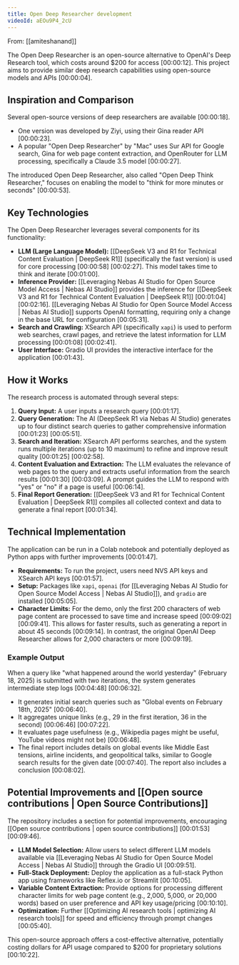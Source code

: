 ```yaml
---
title: Open Deep Researcher development
videoId: aEOu9P4_2cU
---
```


From: [[amiteshanand]] <br/> 

The Open Deep Researcher is an open-source alternative to OpenAI's Deep Research tool, which costs around $200 for access <a class="yt-timestamp" data-t="00:00:12">[00:00:12]</a>. This project aims to provide similar deep research capabilities using open-source models and APIs <a class="yt-timestamp" data-t="00:00:04">[00:00:04]</a>.

## Inspiration and Comparison

Several open-source versions of deep researchers are available <a class="yt-timestamp" data-t="00:00:18">[00:00:18]</a>.
*   One version was developed by Ziyi, using their Gina reader API <a class="yt-timestamp" data-t="00:00:23">[00:00:23]</a>.
*   A popular "Open Deep Researcher" by "Mac" uses Sur API for Google search, Gina for web page content extraction, and OpenRouter for LLM processing, specifically a Claude 3.5 model <a class="yt-timestamp" data-t="00:00:27">[00:00:27]</a>.

The introduced Open Deep Researcher, also called "Open Deep Think Researcher," focuses on enabling the model to "think for more minutes or seconds" <a class="yt-timestamp" data-t="00:00:53">[00:00:53]</a>.

## Key Technologies

The Open Deep Researcher leverages several components for its functionality:
*   **LLM (Large Language Model):** [[DeepSeek V3 and R1 for Technical Content Evaluation | DeepSeek R1]] (specifically the fast version) is used for core processing <a class="yt-timestamp" data-t="00:00:58">[00:00:58]</a> <a class="yt-timestamp" data-t="00:02:27">[00:02:27]</a>. This model takes time to think and iterate <a class="yt-timestamp" data-t="00:01:00">[00:01:00]</a>.
*   **Inference Provider:** [[Leveraging Nebas AI Studio for Open Source Model Access | Nebas AI Studio]] provides the inference for [[DeepSeek V3 and R1 for Technical Content Evaluation | DeepSeek R1]] <a class="yt-timestamp" data-t="00:01:04">[00:01:04]</a> <a class="yt-timestamp" data-t="00:02:16">[00:02:16]</a>. [[Leveraging Nebas AI Studio for Open Source Model Access | Nebas AI Studio]] supports OpenAI formatting, requiring only a change in the base URL for configuration <a class="yt-timestamp" data-t="00:05:31">[00:05:31]</a>.
*   **Search and Crawling:** XSearch API (specifically `xapi`) is used to perform web searches, crawl pages, and retrieve the latest information for LLM processing <a class="yt-timestamp" data-t="00:01:08">[00:01:08]</a> <a class="yt-timestamp" data-t="00:02:41">[00:02:41]</a>.
*   **User Interface:** Gradio UI provides the interactive interface for the application <a class="yt-timestamp" data-t="00:01:43">[00:01:43]</a>.

## How it Works

The research process is automated through several steps:
1.  **Query Input:** A user inputs a research query <a class="yt-timestamp" data-t="00:01:17">[00:01:17]</a>.
2.  **Query Generation:** The AI (DeepSeek R1 via Nebas AI Studio) generates up to four distinct search queries to gather comprehensive information <a class="yt-timestamp" data-t="00:01:23">[00:01:23]</a> <a class="yt-timestamp" data-t="00:05:51">[00:05:51]</a>.
3.  **Search and Iteration:** XSearch API performs searches, and the system runs multiple iterations (up to 10 maximum) to refine and improve result quality <a class="yt-timestamp" data-t="00:01:25">[00:01:25]</a> <a class="yt-timestamp" data-t="00:02:57">[00:02:58]</a>.
4.  **Content Evaluation and Extraction:** The LLM evaluates the relevance of web pages to the query and extracts useful information from the search results <a class="yt-timestamp" data-t="00:01:30">[00:01:30]</a> <a class="yt-timestamp" data-t="00:03:09">[00:03:09]</a>. A prompt guides the LLM to respond with "yes" or "no" if a page is useful <a class="yt-timestamp" data-t="00:06:14">[00:06:14]</a>.
5.  **Final Report Generation:** [[DeepSeek V3 and R1 for Technical Content Evaluation | DeepSeek R1]] compiles all collected context and data to generate a final report <a class="yt-timestamp" data-t="00:01:34">[00:01:34]</a>.

## Technical Implementation

The application can be run in a Colab notebook and potentially deployed as Python apps with further improvements <a class="yt-timestamp" data-t="00:01:47">[00:01:47]</a>.
*   **Requirements:** To run the project, users need NVS API keys and XSearch API keys <a class="yt-timestamp" data-t="00:01:57">[00:01:57]</a>.
*   **Setup:** Packages like `xapi`, `openai` (for [[Leveraging Nebas AI Studio for Open Source Model Access | Nebas AI Studio]]), and `gradio` are installed <a class="yt-timestamp" data-t="00:05:05">[00:05:05]</a>.
*   **Character Limits:** For the demo, only the first 200 characters of web page content are processed to save time and increase speed <a class="yt-timestamp" data-t="00:09:02">[00:09:02]</a> <a class="yt-timestamp" data-t="00:09:39">[00:09:41]</a>. This allows for faster results, such as generating a report in about 45 seconds <a class="yt-timestamp" data-t="00:09:14">[00:09:14]</a>. In contrast, the original OpenAI Deep Researcher allows for 2,000 characters or more <a class="yt-timestamp" data-t="00:09:19">[00:09:19]</a>.

### Example Output

When a query like "what happened around the world yesterday" (February 18, 2025) is submitted with two iterations, the system generates intermediate step logs <a class="yt-timestamp" data-t="00:04:48">[00:04:48]</a> <a class="yt-timestamp" data-t="00:06:32">[00:06:32]</a>.
*   It generates initial search queries such as "Global events on February 18th, 2025" <a class="yt-timestamp" data-t="00:06:40">[00:06:40]</a>.
*   It aggregates unique links (e.g., 29 in the first iteration, 36 in the second) <a class="yt-timestamp" data-t="00:06:46">[00:06:46]</a> <a class="yt-timestamp" data-t="00:07:20">[00:07:22]</a>.
*   It evaluates page usefulness (e.g., Wikipedia pages might be useful, YouTube videos might not be) <a class="yt-timestamp" data-t="00:06:48">[00:06:48]</a>.
*   The final report includes details on global events like Middle East tensions, airline incidents, and geopolitical talks, similar to Google search results for the given date <a class="yt-timestamp" data-t="00:07:40">[00:07:40]</a>. The report also includes a conclusion <a class="yt-timestamp" data-t="00:08:00">[00:08:02]</a>.

## Potential Improvements and [[Open source contributions | Open Source Contributions]]

The repository includes a section for potential improvements, encouraging [[Open source contributions | open source contributions]] <a class="yt-timestamp" data-t="00:01:53">[00:01:53]</a> <a class="yt-timestamp" data-t="00:09:46">[00:09:46]</a>.
*   **LLM Model Selection:** Allow users to select different LLM models available via [[Leveraging Nebas AI Studio for Open Source Model Access | Nebas AI Studio]] through the Gradio UI <a class="yt-timestamp" data-t="00:09:51">[00:09:51]</a>.
*   **Full-Stack Deployment:** Deploy the application as a full-stack Python app using frameworks like Reflex.io or Streamlit <a class="yt-timestamp" data-t="00:10:03">[00:10:05]</a>.
*   **Variable Content Extraction:** Provide options for processing different character limits for web page content (e.g., 2,000, 5,000, or 20,000 words) based on user preference and API key usage/pricing <a class="yt-timestamp" data-t="00:10:10">[00:10:10]</a>.
*   **Optimization:** Further [[Optimizing AI research tools | optimizing AI research tools]] for speed and efficiency through prompt changes <a class="yt-timestamp" data-t="00:05:40">[00:05:40]</a>.

This open-source approach offers a cost-effective alternative, potentially costing dollars for API usage compared to $200 for proprietary solutions <a class="yt-timestamp" data-t="00:10:20">[00:10:22]</a>.